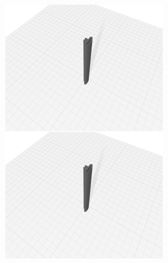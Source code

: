 
<div align="middle"><img src="/Piezas 3d/Soporte iluminacion/Imagenes/Leds_diffuser_-_front_left.png"></div>
<div align="middle"><img src="/Piezas 3d/Soporte iluminacion/Imagenes/Leds_diffuser_-_front_left.png"></div>
